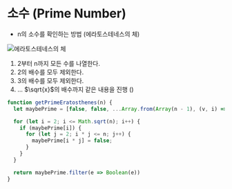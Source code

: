 # 소수 (Prime Number)



- n의 소수를 확인하는 방법 (에라토스테네스의 체)

![에라토스테네스의 체](https://commons.wikimedia.org/wiki/File:Sieve_of_Eratosthenes_animation.gif)

1. 2부터 n까지 모든 수를 나열한다.
2. 2의 배수를 모두 제외한다.
3. 3의 배수를 모두 제외한다.
4. ... $\sqrt{x}$의 배수까지 같은 내용을 진행 ()

```js
function getPrimeEratosthenes(n) {
  let maybePrime = [false, false, ...Array.from(Array(n - 1), (v, i) => i + 2)]

  for (let i = 2; i <= Math.sqrt(n); i++) {
    if (maybePrime[i]) {
      for (let j = 2; i * j <= n; j++) {
        maybePrime[i * j] = false;
      }
    }
  }

  return maybePrime.filter(e => Boolean(e))
}
```